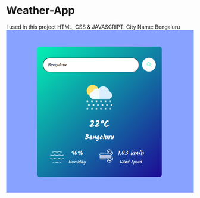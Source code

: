 # Weather-App
I used in this project HTML, CSS & JAVASCRIPT.
City Name: Bengaluru
![Image Alt](https://github.com/rohitsinghjakhar/Weather_App/blob/57d2f9fbf4c233e8adb6d56f318e6fca93eb7dab/Assests/BengaluruWeather.png)


